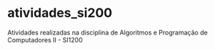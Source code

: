 # atividades_si200
Atividades realizadas na disciplina de Algoritmos e Programação de Computadores II - SI1200

